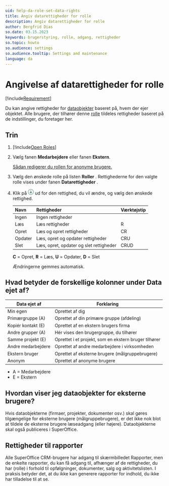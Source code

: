 ```yaml
---
uid: help-da-role-set-data-rights
title: Angiv datarettigheder for rolle
description: Angiv datarettigheder for rolle
author: Bergfrid Dias
so.date: 03.15.2023
keywords: brugerstyring, rolle, adgang, rettigheder
so.topic: howto
so.audience: settings
so.audience.tooltip: Settings and maintenance
language: da
---
```


# Angivelse af datarettigheder for rolle

[!include[Requirement](../includes/note-anon-req.md)]

Du kan angive rettigheder for [dataobjekter][2] baseret på, hvem der ejer objektet. Alle brugere, der tilhører denne [rolle][2] tildeles rettigheder baseret på de indstillinger, du foretager her.

## Trin

1. [!include[Open Roles](includes/open-roles.md)]

2. Vælg fanen **Medarbejdere** eller fanen **Ekstern**.

    [Sådan redigerer du rollen for anonyme brugere.][1]

3. Vælg den ønskede rolle på listen **Roller** . Rettighederne for den valgte rolle vises under fanen **Datarettigheder** .

4. Klik på ![ikonpilen ][img3] ud for den rettighed, du vil ændre, og vælg den ønskede rettighed.

    | Navn | Rettigheder | Værktøjstip |
    |---|---|---|
    | Ingen | Ingen rettigheder | |
    | Læs | Læs rettigheder | R |
    | Opret | Læs og opret rettigheder | CR |
    | Opdater | Læs, opret og opdater rettigheder | CRU |
    | Slet | Læs, opret, opdater og slet rettigheder | CRUD |

    **C** = Opret, **R** = Læs, **U** = Opdater, **D** = Slet

    Ændringerne gemmes automatisk.

## Hvad betyder de forskellige kolonner under Data ejet af?

| Data ejet af | Forklaring|
|---|---|
| Min egen | Oprettet af dig |
| Primærgruppe (A) | Oprettet af din primære gruppe (afdeling) |
| Kopiér kontakt (E) | Oprettet af en ekstern brugers firma |
| Andre grupper (A) | Hér vises den brugergruppe, du tilhører |
| Samme projekt (E) | Oprettet i et projekt, som en ekstern bruger tilhører |
| Andre medarbejdere | Oprettet af andre medarbejdere i virksomheden |
| Ekstern bruger | Oprettet af eksterne brugere (målgruppebrugere) |
| Anonym | Oprettet af anonyme brugere |

* A = Medarbejdere
* E = Ekstern

## Hvordan viser jeg dataobjekter for eksterne brugere?

Hvis dataobjekterne (firmaer, projekter, dokumenter osv.) skal gøres tilgængelige for eksterne brugere (målgruppebrugere), er det ikke nok blot at tildele de eksterne brugere læseadgang (eller højere). Dataobjekterne skal også publiceres i SuperOffice.

## Rettigheder til rapporter

Alle SuperOffice CRM-brugere har adgang til skærmbilledet Rapporter, men de enkelte rapporter, du kan få adgang til, afhænger af de rettigheder, du har (rolle) i forhold til opfølgninger, dokumenter, salg og aktivitetslisten. I praksis betyder det, at du ikke kan generere rapporter for indhold, du ikke har tilladelse til at se.

<!-- Referenced links -->
[1]: edit-rights-for-anonymous-users.md
[2]: index.md

<!-- Referenced images -->
[img3]: ../../../../../media/icons/arrow-down.png
